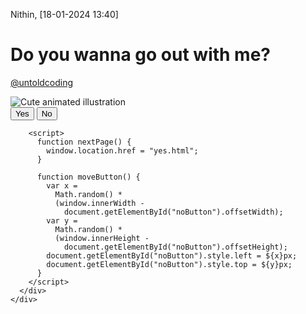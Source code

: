 Nithin, [18-01-2024 13:40]
<!DOCTYPE html>
<html lang="en">
  <head>
    <link rel="stylesheet" href="style.css" />
  </head>
  <body>
    <div class="container">
      <div>
        <h1 class="header_text">Do you wanna go out with me?</h1>
      </div>
      <p>
        <a href="https://www.instagram.com/untoldcoding/">@untoldcoding</a>
      </p>
      <div class="gif_container">
        <img
          src="https://i.postimg.cc/pdNqPxx1/milk-and-mocha-cute.gif"
          alt="Cute animated illustration"
        />
      </div>
      <div class="buttons">
        <button class="btn" id="yesButton" onclick="nextPage()">Yes</button>
        <button
          class="btn"
          id="noButton"
          onmouseover="moveButton()"
          onclick="moveButton()"
        >
          No
        </button>

        <script>
          function nextPage() {
            window.location.href = "yes.html";
          }

          function moveButton() {
            var x =
              Math.random() *
              (window.innerWidth -
                document.getElementById("noButton").offsetWidth);
            var y =
              Math.random() *
              (window.innerHeight -
                document.getElementById("noButton").offsetHeight);
            document.getElementById("noButton").style.left = ${x}px;
            document.getElementById("noButton").style.top = ${y}px;
          }
        </script>
      </div>
    </div>
  </body>
</html>
